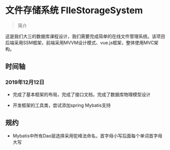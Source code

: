 # 文件存储系统 FIleStorageSystem

> 简介

这是我们大三的数据库课程设计，我们需要完成简单的在线文件管理系统。该项目后端采用SSM框架，前端采用MVVM设计模式、vue.js框架，整体使用MVC架构。



## 时间轴

### 2019年12月12日

+ 完成了基本框架的布局，完成了接口文档，完成了数据库物理模型设计

+ 开发框架的工具类，尝试添加spring Mybatis支持

## 规约

+ Mybatis中所有Dao层选择采用驼峰法命名，首字母小写后面每个单词首字母大写